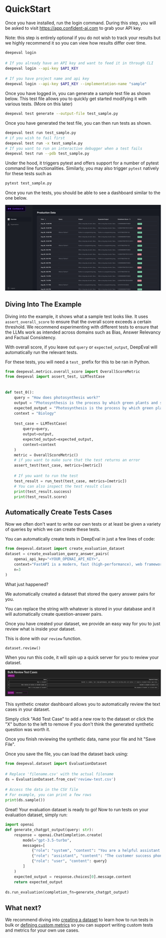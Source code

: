 # QuickStart

Once you have installed, run the login command. During this step, you will be asked to visit https://app.confident-ai.com to grab your API key.

Note: this step is entirely optional if you do not wish to track your results but we highly recommend it so you can view how results differ over time.

```bash
deepeval login

# If you already have an API key and want to feed it in through CLI
deepeval login --api-key $API_KEY

# If you have project name and api key 
deepeval login --api-key $API_KEY --implementation-name "sample"
```

Once you have logged in, you can generate a sample test file as shown below. This test file allows you to quickly get started modifying it with various tests. (More on this later)

```bash
deepeval test generate --output-file test_sample.py
```

Once you have generated the test file, you can then run tests as shown.

```bash
deepeval test run test_sample.py
# if you wish to fail first 
deepeval test run -x test_sample.py
# If you want to run an interactive debugger when a test fails
deepeval test run --pdb test_sample.py
```

Under the hood, it triggers pytest and offers support for a number of pytest command line functionalities. Similarly, you may also trigger `pytest` natively for these tests such as 

```bash
pytest test_sample.py
```

Once you run the tests, you should be able to see a dashboard similar to the one below.

![Dashboard Example](../../assets/dashboard-screenshot.png)

## Diving Into The Example

Diving into the example, it shows what a sample test looks like. It uses `assert_overall_score` to ensure that the overall score exceeds a certain threshold. We recommend experimenting with different tests to ensure that the LLMs work as intended across domains such as Bias, Answer Relevancy and Factual Consistency.

With overall score, if you leave out `query` or `expected_output`, DeepEval will automatically run the relevant tests.

For these tests, you will need a `test_` prefix for this to be ran in Python.

```python
from deepeval.metrics.overall_score import OverallScoreMetric
from deepeval import assert_test, LLMTestCase


def test_0():
    query = "How does photosynthesis work?"
    output = "Photosynthesis is the process by which green plants and some other organisms use sunlight to synthesize foods with the help of chlorophyll pigment."
    expected_output = "Photosynthesis is the process by which green plants and some other organisms use sunlight to synthesize food with the help of chlorophyll pigment."
    context = "Biology"

    test_case = LLMTestCase(
        query=query,
        output=output,
        expected_output=expected_output,
        context=context
    )
    metric = OverallScoreMetric()
    # if you want to make sure that the test returns an error
    assert_test(test_case, metrics=[metric])
    
    # If you want to run the test
    test_result = run_test(test_case, metrics=[metric])
    # You can also inspect the test result class 
    print(test_result.success)
    print(test_result.score)

```

## Automatically Create Tests Cases

Now we often don't want to write our own tests or at least be given a variety of queries by which we can create these tests.

You can automatically create tests in DeepEval in just a few lines of code:

```python
from deepeval.dataset import create_evaluation_dataset
dataset = create_evaluation_query_answer_pairs(
    openai_api_key="<YOUR_OPENAI_API_KEY>",
    context="FastAPI is a modern, fast (high-performance), web framework for building APIs with Python 3.7+ based on standard Python type hints.",
    n=3    
)

```

What just happened?

We automatically created a dataset that stored the query answer pairs for you.

You can replace the string with whatever is stored in your database and it will automatically create question-answer pairs.

Once you have created your dataset, we provide an easy way for you to just review what is inside your dataset.

This is done with our `review` function.

```python
dataset.review()
```

When you run this code, it will spin up a quick server for you to review your dataset.

![Bulk Data Review Dashboard](../../assets/bulk-review.png)

This synthetic creator dashboard allows you to automatically review the text cases in your dataset.

Simply click "Add Test Case" to add a new row to the dataset or click the "X" button to the left to remove if you don't think the generated synthetic question was worth it. 

Once you finish reviewing the synthetic data, name your file and hit "Save File".

Once you save the file, you can load the dataset back using:

```python
from deepeval.dataset import EvaluationDataset

# Replace 'filename.csv' with the actual filename
ds = EvaluationDataset.from_csv('review-test.csv')

# Access the data in the CSV file
# For example, you can print a few rows
print(ds.sample())
```

Great! Your evaluation dataset is ready to go! Now to run tests on your evaluation dataset, simply run: 

```python
import openai
def generate_chatgpt_output(query: str):
    response = openai.ChatCompletion.create(
        model="gpt-3.5-turbo",
        messages=[
            {"role": "system", "content": "You are a helpful assistant."},
            {"role": "assistant", "content": "The customer success phone line is 1200-231-231 and the customer success state is in Austin."},
            {"role": "user", "content": query}
        ]
    )
    expected_output = response.choices[0].message.content
    return expected_output

ds.run_evaluation(completion_fn=generate_chatgpt_output)
```

## What next?

We recommend diving into [creating a dataset](dataset) to learn how to run tests in bulk or [defining custom metrics](../quickstart/custom-metrics) so you can support writing custom tests and metrics for your own use cases.

